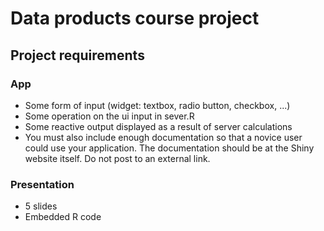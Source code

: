 # Data products course project

## Project requirements
### App
* Some form of input (widget: textbox, radio button, checkbox, ...)
* Some operation on the ui input in sever.R
* Some reactive output displayed as a result of server calculations
* You must also include enough documentation so that a novice user could use your application. The documentation should be at the Shiny website itself. Do not post to an external link.

### Presentation
* 5 slides
* Embedded R code
